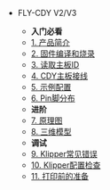 * FLY-CDY V2/V3

  * **入门必看**
  * [1. 产品简介](/board/fly_cdy_v3/README.md)
  * [2. 固件编译和烧录](/board/fly_cdy_v3/flash.md)
  * [3. 读取主板ID](/board/fly_cdy_v3/read_id.md)
  * [4. CDY主板接线](/board/fly_cdy_v3/wiring.md)
  * [5. 示例配置](/board/fly_cdy_v3/cfg.md)
  * [6. Pin脚分布](/board/fly_cdy_v3/pins.md)
  * **进阶**
  * [7. 原理图](/board/fly_cdy_v3/schematic.md)
  * [8. 三维模型](/board/fly_cdy_v3/3dmodel.md)
  * **调试**
  * [9. Klipper常见错误](/board/fly_e3_v2/klipper_erro.md)
  * [10. Klipper配置检查](/board/fly_e3_v2/klipper_check.md)
  * [11. 打印前的准备](/board/fly_e3_v2/print_prepare.md)
  
  

